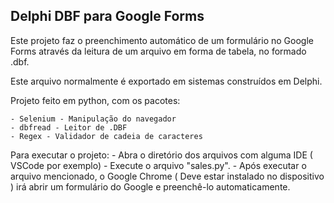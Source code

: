 ## Delphi DBF para Google Forms

Este projeto faz o preenchimento automático de um formulário no Google Forms através da leitura de um arquivo em forma de tabela, no formado .dbf.

Este arquivo normalmente é exportado em sistemas construídos em Delphi.

Projeto feito em python, com os pacotes:

    - Selenium - Manipulação do navegador
    - dbfread - Leitor de .DBF
    - Regex - Validador de cadeia de caracteres


Para executar o projeto: 
     - Abra o diretório dos arquivos com alguma IDE ( VSCode por exemplo)
     - Execute o arquivo "sales.py".
     - Após executar o arquivo mencionado, o Google Chrome ( Deve estar instalado no dispositivo ) irá abrir um formulário do Google e preenchê-lo automaticamente.

